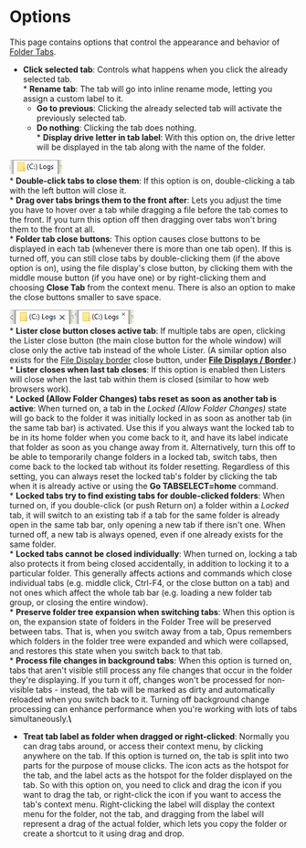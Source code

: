 # Options

This page contains options that control the appearance and behavior of [Folder Tabs](/Manual/basic_concepts/the_lister/tabs/RAEDME.md).

- **Click selected tab**: Controls what happens when you click the already selected tab.  
  \* **Rename tab**: The tab will go into inline rename mode, letting you assign a custom label to it.
  - **Go to previous**: Clicking the already selected tab will activate the previously selected tab.
  - **Do nothing**: Clicking the tab does nothing.  
    \* **Display drive letter in tab label**: With this option on, the drive letter will be displayed in the tab along with the name of the folder.

![](/Manual/images/media/tab_-_drive.png)  
\* **Double-click tabs to close them**: If this option is on, double-clicking a tab with the left button will close it.  
\* **Drag over tabs brings them to the front after**: Lets you adjust the time you have to hover over a tab while dragging a file before the tab comes to the front. If you turn this option off then dragging over tabs won't bring them to the front at all.  
\* **Folder tab close buttons**: This option causes close buttons to be displayed in each tab (whenever there is more than one tab open). If this is turned off, you can still close tabs by double-clicking them (if the above option is on), using the file display's close button, by clicking them with the middle mouse button (if you have one) or by right-clicking them and choosing **Close Tab** from the context menu. There is also an option to make the close buttons smaller to save space.

![](/Manual/images/media/tab_-_close.png)![](/Manual/images/media/tab_-_close_small.png)  
\* **Lister close button closes active tab**: If multiple tabs are open, clicking the Lister close button (the main close button for the whole window) will close only the active tab instead of the whole Lister. (A similar option also exists for the [File Display border](/Manual/basic_concepts/the_lister/navigation/file_display_border.md) close button, under **[File Displays / Border](../file_displays/file_display_border.md)**.)  
\* **Lister closes when last tab closes**: If this option is enabled then Listers will close when the last tab within them is closed (similar to how web browsers work).  
\* **Locked (Allow Folder Changes) tabs reset as soon as another tab is active**: When turned on, a tab in the *Locked (Allow Folder Changes)* state will go back to the folder it was initially locked in as soon as another tab (in the same tab bar) is activated. Use this if you always want the locked tab to be in its home folder when you come back to it, and have its label indicate that folder as soon as you change away from it. Alternatively, turn this off to be able to temporarily change folders in a locked tab, switch tabs, then come back to the locked tab without its folder resetting. Regardless of this setting, you can always reset the locked tab's folder by clicking the tab when it is already active or using the **Go TABSELECT=home** command.  
\* **Locked tabs try to find existing tabs for double-clicked folders**: When turned on, if you double-click (or push Return on) a folder within a *Locked* tab, it will switch to an existing tab if a tab for the same folder is already open in the same tab bar, only opening a new tab if there isn't one. When turned off, a new tab is always opened, even if one already exists for the same folder.  
\* **Locked tabs cannot be closed individually**: When turned on, locking a tab also protects it from being closed accidentally, in addition to locking it to a particular folder. This generally affects actions and commands which close individual tabs (e.g. middle click, Ctrl-F4, or the close button on a tab) and not ones which affect the whole tab bar (e.g. loading a new folder tab group, or closing the entire window).  
\* **Preserve folder tree expansion when switching tabs**: When this option is on, the expansion state of folders in the Folder Tree will be preserved between tabs. That is, when you switch away from a tab, Opus remembers which folders in the folder tree were expanded and which were collapsed, and restores this state when you switch back to that tab.  
\* **Process file changes in background tabs**: When this option is turned on, tabs that aren't visible still process any file changes that occur in the folder they're displaying. If you turn it off, changes won't be processed for non-visible tabs - instead, the tab will be marked as dirty and automatically reloaded when you switch back to it. Turning off background change processing can enhance performance when you're working with lots of tabs simultaneously.**\\**

- **Treat tab label as folder when dragged or right-clicked**: Normally you can drag tabs around, or access their context menu, by clicking anywhere on the tab. If this option is turned on, the tab is split into two parts for the purpose of mouse clicks. The icon acts as the hotspot for the tab, and the label acts as the hotspot for the folder displayed on the tab. So with this option on, you need to click and drag the icon if you want to drag the tab, or right-click the icon if you want to access the tab's context menu. Right-clicking the label will display the context menu for the folder, not the tab, and dragging from the label will represent a drag of the actual folder, which lets you copy the folder or create a shortcut to it using drag and drop.
